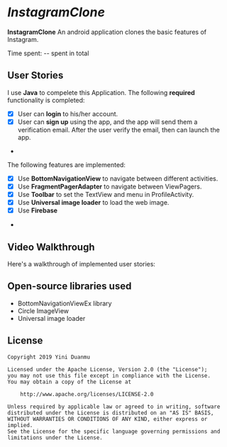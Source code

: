 # *InstagramClone*

**InstagramClone** An android application clones the basic features of Instagram.

Time spent: -- spent in total

## User Stories

I use **Java** to compelete this Application. The following **required** functionality is completed:

* [X] User can **login** to his/her account.
* [X] User can **sign up** using the app, and the app will send them a verification email. After the user verify the email, then can launch the app.
* 

<!--* [X] User can **scroll through all the articles** find from the New York Times Database API
* [X] User can **Endlessly get the data in the server** to find their interested articles.
* [X] User can According to the their interesting topic to show the articles and store these information **use preference** .
* [X] Even though there is no network available, the user can also see the same articles list as they loaded last time.
* [X] Use the **DatePicker** to pick the begin date of the articles list.
* [X] User can use **SearchView** to find their interested articles by using keywords.
* [X] For each article displayed, user can see the details of the articles.
  * [X] Use **WebView** to display the selected article.
  * [X] User can **share the article's url**.
* [X] Layout is optimized with the **RecyclerView** pattern.-->

<!--The following **optional** features are implemented:-->

<!--* [X] User can **swipe-to-refresh** latest stream to get the latest articles.
* [X] The lateset articles will be stored in the **Realm Database**.
* [X] Display a **loading indicator** during loading.
* [X] Display the empty view for empty results.
* [X] Improved the user interface through styling and coloring.
	* [X] Use different view type for article with image and without image.
	* [X] Add margin or padding for each elements in article item.
	* [X] Custom the background the color of article list.-->

The following features are implemented:

* [X] Use **BottomNavigationView** to navigate between different activities.
* [X] Use **FragmentPagerAdapter** to navigate between ViewPagers.
* [X] Use **Toolbar** to set the TextView and menu in ProfileActivity.
* [X] Use **Universal image loader** to load the web image.
* [X] Use **Firebase**
* 

<!--* [X] Use **ViewModel** and **LiveData** to optimize the Architecture.
* [X] Use **BindingAdapter** and **data transform** to bind the data and reduce codes.
* [X] Use **Realm Database** and **LiveData** to generate our database and get the data in the database.
* [X] Use **async-http** to fetch the data online.
* [X] Allow user to view details of the article using WebView to show the web page within a separate fragment.
* [X] Use a **DialogFragment** to show the preference settings.
* [X] Allow users to share the url of the articles.
* [X] Apply the popular [Data-binding library](https://developer.android.com/topic/libraries/data-binding) to reduce boilerplate code.
* [X] Apply the images of the articles using **Glide** transformations.
* [X] Use the CardView to show the articles list.
* [X] Use the **SwipeRefreshLayout** allow user to pull to refresh the articles.-->


## Video Walkthrough

Here's a walkthrough of implemented user stories:

<!--![Video Walkthrough 1](show_FindArticles.gif)-->

## Open-source libraries used

- BottomNavigationViewEx library
- Circle ImageView
- Universal image loader



## License

    Copyright 2019 Yini Duanmu

    Licensed under the Apache License, Version 2.0 (the "License");
    you may not use this file except in compliance with the License.
    You may obtain a copy of the License at

        http://www.apache.org/licenses/LICENSE-2.0

    Unless required by applicable law or agreed to in writing, software
    distributed under the License is distributed on an "AS IS" BASIS,
    WITHOUT WARRANTIES OR CONDITIONS OF ANY KIND, either express or implied.
    See the License for the specific language governing permissions and
    limitations under the License.